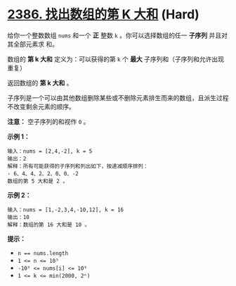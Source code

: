 # [2386. 找出数组的第 K 大和][link] (Hard)

[link]: https://leetcode.cn/problems/find-the-k-sum-of-an-array/

给你一个整数数组 `nums` 和一个 **正** 整数 `k` 。你可以选择数组的任一 **子序列** 并且对其全部元素求
和。

数组的 **第 k 大和** 定义为：可以获得的第 `k` 个 **最大** 子序列和（子序列和允许出现重复）

返回数组的 **第 k 大和** 。

子序列是一个可以由其他数组删除某些或不删除元素排生而来的数组，且派生过程不改变剩余元素的顺序。

**注意：** 空子序列的和视作 `0` 。

**示例 1：**

```
输入：nums = [2,4,-2], k = 5
输出：2
解释：所有可能获得的子序列和列出如下，按递减顺序排列：
- 6、4、4、2、2、0、0、-2
数组的第 5 大和是 2 。
```

**示例 2：**

```
输入：nums = [1,-2,3,4,-10,12], k = 16
输出：10
解释：数组的第 16 大和是 10 。
```

**提示：**

- `n == nums.length`
- `1 <= n <= 10⁵`
- `-10⁹ <= nums[i] <= 10⁹`
- `1 <= k <= min(2000, 2ⁿ)`
